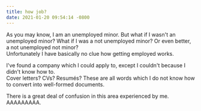 ```yaml
---
title: how job?
date: 2021-01-20 09:54:14 -0800
---
```

As you may know, I am an unemployed minor. But what if I wasn't an unemployed minor? What if I was a not unemployed minor? Or even better, a not unemployed not minor?  
Unfortunately I have basically no clue how getting employed works.

I've found a company which I could apply to, except I couldn't because I didn't know how to.  
Cover letters? CVs? Resumés? These are all words which I do not know how to convert into well-formed documents.

There is a great deal of confusion in this area experienced by me. AAAAAAAAA.
